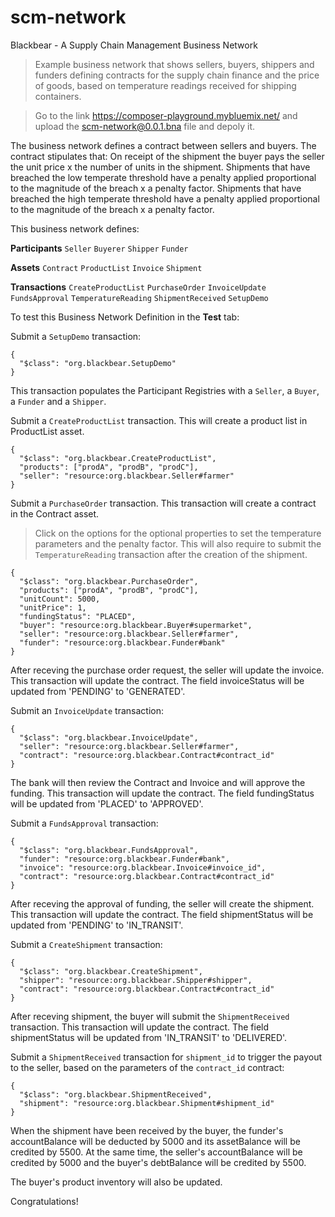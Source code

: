 # scm-network

Blackbear - A Supply Chain Management Business Network

> Example business network that shows sellers, buyers, shippers and funders defining contracts for the supply chain finance and the price of goods, based on temperature readings received for shipping containers.

>Go to the link https://composer-playground.mybluemix.net/ and upload the scm-network@0.0.1.bna file and depoly it.

The business network defines a contract between sellers and buyers. The contract stipulates that: On receipt of the shipment the buyer pays the seller the unit price x the number of units in the shipment. Shipments that have breached the low temperate threshold have a penalty applied proportional to the magnitude of the breach x a penalty factor. Shipments that have breached the high temperate threshold have a penalty applied proportional to the magnitude of the breach x a penalty factor.

This business network defines:

**Participants**
`Seller` `Buyerer` `Shipper` `Funder`

**Assets**
`Contract` `ProductList` `Invoice` `Shipment` 

**Transactions**
`CreateProductList` `PurchaseOrder` `InvoiceUpdate` `FundsApproval` `TemperatureReading` `ShipmentReceived` `SetupDemo`

To test this Business Network Definition in the **Test** tab:

Submit a `SetupDemo` transaction:

```
{
  "$class": "org.blackbear.SetupDemo"
}
```

This transaction populates the Participant Registries with a `Seller`, a `Buyer`, a `Funder` and a `Shipper`.

Submit a `CreateProductList` transaction. This will create a product list in ProductList asset.

```
{
  "$class": "org.blackbear.CreateProductList",
  "products": ["prodA", "prodB", "prodC"],
  "seller": "resource:org.blackbear.Seller#farmer"
}
```

Submit a `PurchaseOrder` transaction. This transaction will create a contract in the Contract asset.
>Click on the options for the optional properties to set the temperature parameters and the penalty factor. This will also require to submit the `TemperatureReading` transaction after the creation of the shipment.

```
{
  "$class": "org.blackbear.PurchaseOrder",
  "products": ["prodA", "prodB", "prodC"],
  "unitCount": 5000,
  "unitPrice": 1,
  "fundingStatus": "PLACED",
  "buyer": "resource:org.blackbear.Buyer#supermarket",
  "seller": "resource:org.blackbear.Seller#farmer",
  "funder": "resource:org.blackbear.Funder#bank"
}
```

After receving the purchase order request, the seller will update the invoice. This transaction will update the contract. The field invoiceStatus will be updated from 'PENDING' to 'GENERATED'.

Submit an `InvoiceUpdate` transaction:

```
{
  "$class": "org.blackbear.InvoiceUpdate",
  "seller": "resource:org.blackbear.Seller#farmer",
  "contract": "resource:org.blackbear.Contract#contract_id"
}
```

The bank will then review the Contract and Invoice and will approve the funding. This transaction will update the contract. The field fundingStatus will be updated from 'PLACED' to 'APPROVED'.

Submit a `FundsApproval` transaction:

```
{
  "$class": "org.blackbear.FundsApproval",
  "funder": "resource:org.blackbear.Funder#bank",
  "invoice": "resource:org.blackbear.Invoice#invoice_id",
  "contract": "resource:org.blackbear.Contract#contract_id"
}
```

After receving the approval of funding, the seller will create the shipment. This transaction will update the contract. The field shipmentStatus will be updated from 'PENDING' to 'IN_TRANSIT'.

Submit a `CreateShipment` transaction:

```
{
  "$class": "org.blackbear.CreateShipment",
  "shipper": "resource:org.blackbear.Shipper#shipper",
  "contract": "resource:org.blackbear.Contract#contract_id"
}
```

After receving shipment, the buyer will submit the `ShipmentReceived` transaction. This transaction will update the contract. The field shipmentStatus will be updated from 'IN_TRANSIT' to 'DELIVERED'.

Submit a `ShipmentReceived` transaction for `shipment_id` to trigger the payout to the seller, based on the parameters of the `contract_id` contract:

```
{
  "$class": "org.blackbear.ShipmentReceived",
  "shipment": "resource:org.blackbear.Shipment#shipment_id"
}
```
When the shipment have been received by the buyer, the funder's accountBalance will be deducted by 5000 and its assetBalance will be credited by 5500. At the same time, the seller's accountBalance will be credited by 5000 and the buyer's debtBalance will be credited by 5500.

The buyer's product inventory will also be updated.

Congratulations!
